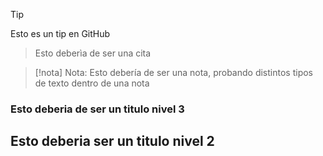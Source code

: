 >[!tip]
>Esto es un tip en GitHub

>Esto deberìa de ser una cita

>[!nota]
>Nota: Esto debería de ser una nota, probando distintos tipos de texto dentro de una nota

### Esto deberia de ser un titulo nivel 3

## Esto deberia ser un titulo nivel 2
